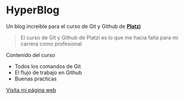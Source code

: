 # HyperBlog
Un blog increible para el curso de Git y Github de [**Platzi**](http://platzi.com)
> El curso de Git y Github de Platzi es lo que me hacia falta para mi carrera como profesional

Contenido del curso
* Todos los comandos de Git
* El flujo de trabajo en Github
* Buenas practicas

[Visita mi página web](https://edsen.dev )